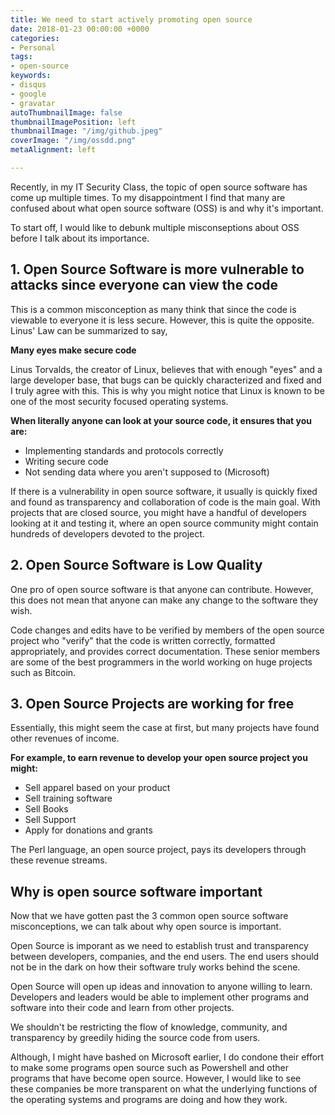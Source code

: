 ```yaml
---
title: We need to start actively promoting open source
date: 2018-01-23 00:00:00 +0000
categories:
- Personal
tags:
- open-source
keywords:
- disqus
- google
- gravatar
autoThumbnailImage: false
thumbnailImagePosition: left
thumbnailImage: "/img/github.jpeg"
coverImage: "/img/ossdd.png"
metaAlignment: left

---
```

Recently, in my IT Security Class, the topic of open source software has come up multiple times. To my disappointment I find that many are confused about what open source software (OSS) is and why it's important.
<!--more-->

To start off, I would like to debunk multiple misconseptions about OSS before I talk about its importance.

## 1. Open Source Software is more vulnerable to attacks since everyone can view the code

This is a common misconception as many think that since the code is viewable to everyone it is less secure. However, this is quite the opposite. 
Linus' Law can be summarized to say,

**Many eyes make secure code**

Linus Torvalds, the creator of Linux, believes that with enough "eyes" and a large developer base, that 
bugs can be quickly characterized and fixed and I truly agree with this. This is why you might notice that Linux is known to be one of the most security focused operating systems.

**When literally anyone can look at your source code, it ensures that you are:**

- Implementing standards and protocols correctly
- Writing secure code
- Not sending data where you aren't supposed to (Microsoft)

If there is a vulnerability in open source software, it usually is quickly fixed and found as transparency and collaboration of code is the main goal. 
With projects that are closed source, you might have a handful of developers looking at it and testing it, where an open source community might contain 
hundreds of developers devoted to the project.

## 2. Open Source Software is Low Quality

One pro of open source software is that anyone can contribute. However, this does not mean that anyone can make any change to the software they wish. 

Code changes and edits have to be verified by members of the open source project who "verify" that the code is written correctly, formatted appropriately, and provides correct documentation. These senior members
are some of the best programmers in the world working on huge projects such as Bitcoin. 

## 3. Open Source Projects are working for free

Essentially, this might seem the case at first, but many projects have found other revenues of income. 

**For example, to earn revenue to develop your open source project you might:**

- Sell apparel based on your product
- Sell training software
- Sell Books 
- Sell Support
- Apply for donations and grants

The Perl language, an open source project, pays its developers through these revenue streams.

## Why is open source software important

Now that we have gotten past the 3 common open source software misconceptions, we can talk about why open source is important.

Open Source is imporant as we need to establish trust and transparency between developers, companies, and the end users. The end users should not be in the dark on how
their software truly works behind the scene. 

Open Source will open up ideas and innovation to anyone willing to learn. Developers and leaders would be able to implement other programs and software into their code and 
learn from other projects.

We shouldn't be restricting the flow of knowledge, community, and transparency by greedily hiding the source code from users.

Although, I might have bashed on Microsoft earlier, I do condone their effort to make some programs open source such as Powershell and other programs that have become open source.
However, I would like to see these companies be more transparent on what the underlying functions of the operating systems and programs are doing and how they work.



